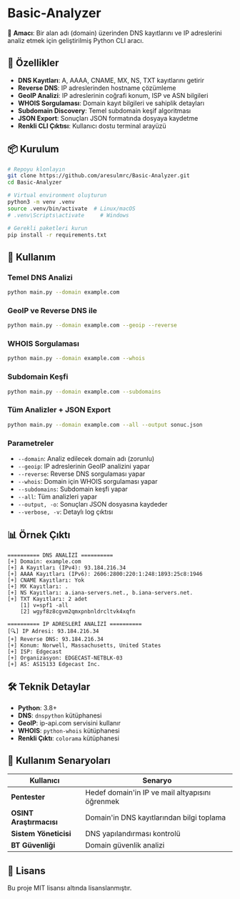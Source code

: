 # Basic-Analyzer

🎯 **Amacı**: Bir alan adı (domain) üzerinden DNS kayıtlarını ve IP adreslerini analiz etmek için geliştirilmiş Python CLI aracı.

## 🚀 Özellikler

- **DNS Kayıtları**: A, AAAA, CNAME, MX, NS, TXT kayıtlarını getirir
- **Reverse DNS**: IP adreslerinden hostname çözümleme
- **GeoIP Analizi**: IP adreslerinin coğrafi konum, ISP ve ASN bilgileri
- **WHOIS Sorgulaması**: Domain kayıt bilgileri ve sahiplik detayları
- **Subdomain Discovery**: Temel subdomain keşif algoritması
- **JSON Export**: Sonuçları JSON formatında dosyaya kaydetme
- **Renkli CLI Çıktısı**: Kullanıcı dostu terminal arayüzü

## 📦 Kurulum

```bash
# Repoyu klonlayın
git clone https://github.com/aresulmrc/Basic-Analyzer.git
cd Basic-Analyzer

# Virtual environment oluşturun
python3 -m venv .venv
source .venv/bin/activate  # Linux/macOS
# .venv\Scripts\activate     # Windows

# Gerekli paketleri kurun
pip install -r requirements.txt
```

## 🔧 Kullanım

### Temel DNS Analizi

```bash
python main.py --domain example.com
```

### GeoIP ve Reverse DNS ile

```bash
python main.py --domain example.com --geoip --reverse
```

### WHOIS Sorgulaması

```bash
python main.py --domain example.com --whois
```

### Subdomain Keşfi

```bash
python main.py --domain example.com --subdomains
```

### Tüm Analizler + JSON Export

```bash
python main.py --domain example.com --all --output sonuc.json
```

### Parametreler

- `--domain`: Analiz edilecek domain adı (zorunlu)
- `--geoip`: IP adreslerinin GeoIP analizini yapar
- `--reverse`: Reverse DNS sorgulaması yapar
- `--whois`: Domain için WHOIS sorgulaması yapar
- `--subdomains`: Subdomain keşfi yapar
- `--all`: Tüm analizleri yapar
- `--output, -o`: Sonuçları JSON dosyasına kaydeder
- `--verbose, -v`: Detaylı log çıktısı

## 📊 Örnek Çıktı

```
========== DNS ANALİZİ ==========
[+] Domain: example.com
[+] A Kayıtları (IPv4): 93.184.216.34
[+] AAAA Kayıtları (IPv6): 2606:2800:220:1:248:1893:25c8:1946
[+] CNAME Kayıtları: Yok
[+] MX Kayıtları: .
[+] NS Kayıtları: a.iana-servers.net., b.iana-servers.net.
[+] TXT Kayıtları: 2 adet
    [1] v=spf1 -all
    [2] wgyf8z8cgvm2qmxpnbnldrcltvk4xqfn

========== IP ADRESLERİ ANALİZİ ==========
[🔍] IP Adresi: 93.184.216.34
[+] Reverse DNS: 93.184.216.34
[+] Konum: Norwell, Massachusetts, United States
[+] ISP: Edgecast
[+] Organizasyon: EDGECAST-NETBLK-03
[+] AS: AS15133 Edgecast Inc.
```

## 🛠️ Teknik Detaylar

- **Python**: 3.8+
- **DNS**: `dnspython` kütüphanesi
- **GeoIP**: ip-api.com servisini kullanır
- **WHOIS**: `python-whois` kütüphanesi
- **Renkli Çıktı**: `colorama` kütüphanesi

## 🎯 Kullanım Senaryoları

| Kullanıcı               | Senaryo                                         |
| ----------------------- | ----------------------------------------------- |
| **Pentester**           | Hedef domain'in IP ve mail altyapısını öğrenmek |
| **OSINT Araştırmacısı** | Domain'in DNS kayıtlarından bilgi toplama       |
| **Sistem Yöneticisi**   | DNS yapılandırması kontrolü                     |
| **BT Güvenliği**        | Domain güvenlik analizi                         |

## 📄 Lisans

Bu proje MIT lisansı altında lisanslanmıştır.
